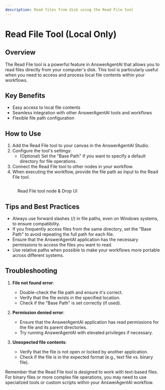 ```yaml
---
description: Read files from disk using the Read File tool
---
```


# Read File Tool (Local Only)

## Overview

The Read File tool is a powerful feature in AnswerAgentAI that allows you to read files directly from your computer's disk. This tool is particularly useful when you need to access and process local file contents within your workflows.

## Key Benefits

-   Easy access to local file contents
-   Seamless integration with other AnswerAgentAI tools and workflows
-   Flexible file path configuration

## How to Use

1. Add the Read File tool to your canvas in the AnswerAgentAI Studio.
2. Configure the tool's settings:
    - (Optional) Set the "Base Path" if you want to specify a default directory for file operations.
3. Connect the Read File tool to other nodes in your workflow.
4. When executing the workflow, provide the file path as input to the Read File tool.

<!-- TODO: Add a screenshot of the Read File tool node on the canvas -->
<figure><img src="/.gitbook/assets/screenshots/readfile.png" alt="" /><figcaption><p> Read File tool node   &#x26; Drop UI</p></figcaption></figure>

## Tips and Best Practices

-   Always use forward slashes (/) in file paths, even on Windows systems, to ensure compatibility.
-   If you frequently access files from the same directory, set the "Base Path" to avoid repeating the full path for each file.
-   Ensure that the AnswerAgentAI application has the necessary permissions to access the files you want to read.
-   Use relative paths when possible to make your workflows more portable across different systems.

## Troubleshooting

1. **File not found error**:

    - Double-check the file path and ensure it's correct.
    - Verify that the file exists in the specified location.
    - Check if the "Base Path" is set correctly (if used).

2. **Permission denied error**:

    - Ensure that the AnswerAgentAI application has read permissions for the file and its parent directories.
    - Try running AnswerAgentAI with elevated privileges if necessary.

3. **Unexpected file contents**:
    - Verify that the file is not open or locked by another application.
    - Check if the file is in the expected format (e.g., text file vs. binary file).

Remember that the Read File tool is designed to work with text-based files. For binary files or more complex file operations, you may need to use specialized tools or custom scripts within your AnswerAgentAI workflow.
